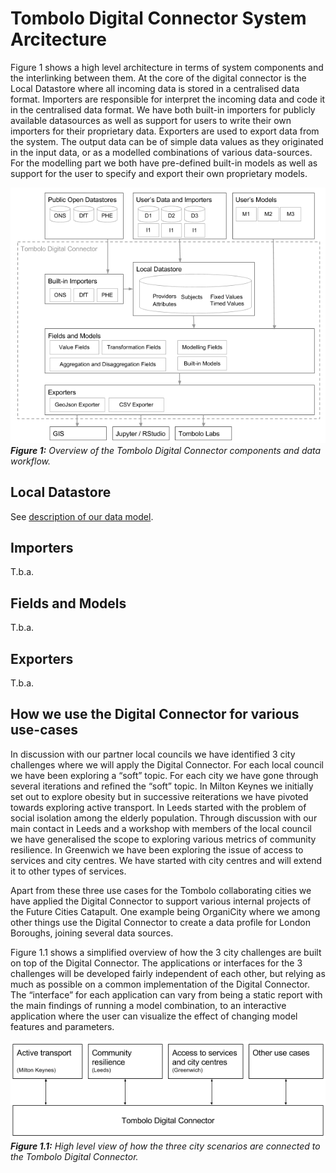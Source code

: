 # Tombolo Digital Connector System Arcitecture

Figure 1 shows a high level architecture in terms of system components and the interlinking between them. At the core of the digital connector is the Local Datastore where all incoming data is stored in a centralised data format. Importers are responsible for interpret the incoming data and code it in the centralised data format. We have both built-in importers for publicly available datasources as well as support for users to write their own importers for their proprietary data. Exporters are used to export data from the system. The output data can be of simple data values as they originated in the input data, or as a modelled combinations of various data-sources. For the modelling part we both have pre-defined built-in models as well as support for the user to specify and export their own proprietary models.

![High level system architecture](images/high-level-system-architecture.png)
___Figure 1:___ _Overview of the Tombolo Digital Connector components and data workflow._

## Local Datastore
See [description of our data model](DataModel.md).

## Importers
T.b.a.

## Fields and Models
T.b.a.

## Exporters
T.b.a.

## How we use the Digital Connector for various use-cases
In discussion with our partner local councils we have identified 3 city challenges where we will apply the Digital Connector. For each local council we have been exploring a “soft” topic. For each city we have gone through several iterations and refined the “soft” topic. In Milton Keynes we initially set out to explore obesity but in successive reiterations we have pivoted towards exploring active transport. In Leeds started with the problem of social isolation among the elderly population. Through discussion with our main contact in Leeds and a workshop with members of the local council we have generalised the scope to exploring various metrics of community resilience. In Greenwich we have been exploring the issue of access to services and city centres. We have started with city centres and will extend it to other types of services. 

Apart from these three use cases for the Tombolo collaborating cities we have applied the Digital Connector to support various internal projects of the Future Cities Catapult. One example being OrganiCity where we among other things use the Digital Connector to create a data profile for London Boroughs, joining several data sources.

Figure 1.1 shows a simplified overview of how the 3 city challenges are built on top of the Digital Connector. The applications or interfaces for the 3 challenges will be developed fairly independent of each other, but relying as much as possible on a common implementation of the Digital Connector. The “interface” for each application can vary from being a static report with the main findings of running a model combination, to an interactive application where the user can visualize the effect of changing model features and parameters. 

![Use cases and connector](images/use-cases-connector.png)
___Figure 1.1:___ _High level view of how the three city scenarios are connected to the Tombolo Digital Connector._
